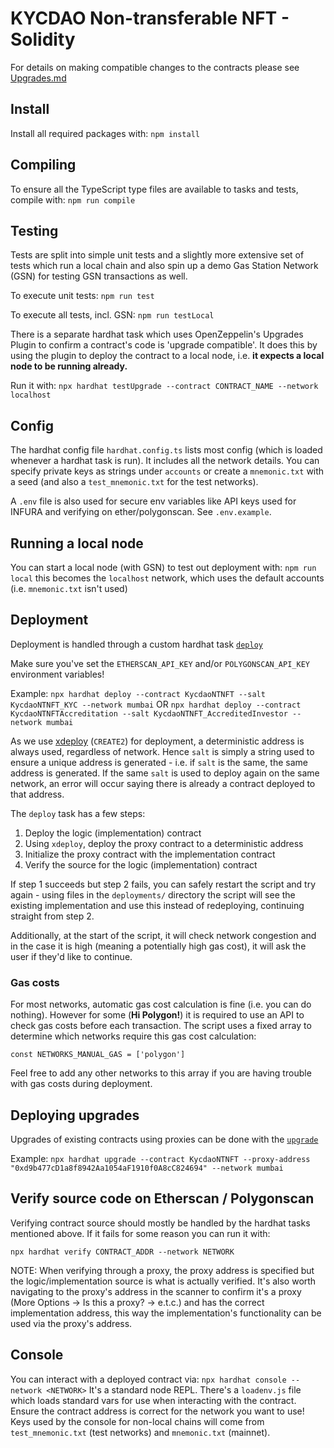 # KYCDAO Non-transferable NFT - Solidity

For details on making compatible changes to the contracts please see [Upgrades.md](./Upgrades.md)

## Install

Install all required packages with:
`npm install`

## Compiling

To ensure all the TypeScript type files are available to tasks and tests, compile with:
`npm run compile`

## Testing

Tests are split into simple unit tests and a slightly more extensive set of tests which run a local chain and also spin up a demo Gas Station Network (GSN) for testing GSN transactions as well.

To execute unit tests:
`npm run test`

To execute all tests, incl. GSN:
`npm run testLocal`

There is a separate hardhat task which uses OpenZeppelin's Upgrades Plugin to confirm a contract's code is 'upgrade compatible'. It does this by using the plugin to deploy the contract to a local node, i.e. **it expects a local node to be running already.**

Run it with:
`npx hardhat testUpgrade --contract CONTRACT_NAME --network localhost`

## Config
The hardhat config file `hardhat.config.ts` lists most config (which is loaded whenever a hardhat task is run). It includes all the network details. You can specify private keys as strings under `accounts` or create a `mnemonic.txt` with a seed (and also a `test_mnemonic.txt` for the test networks).

A `.env` file is also used for secure env variables like API keys used for INFURA and verifying on ether/polygonscan. See `.env.example`.

## Running a local node
You can start a local node (with GSN) to test out deployment with: `npm run local` this becomes the `localhost` network, which uses the default accounts (i.e. `mnemonic.txt` isn't used)

## Deployment
Deployment is handled through a custom hardhat task [`deploy`](./tasks/deploy.ts)

Make sure you've set the `ETHERSCAN_API_KEY` and/or `POLYGONSCAN_API_KEY` environment variables!

Example:
`npx hardhat deploy --contract KycdaoNTNFT --salt KycdaoNTNFT_KYC --network mumbai`
OR
`npx hardhat deploy --contract KycdaoNTNFTAccreditation --salt KycdaoNTNFT_AccreditedInvestor --network mumbai`

As we use [xdeploy](https://github.com/pcaversaccio/xdeployer) (`CREATE2`) for deployment, a deterministic address is always used, regardless of network. Hence `salt` is simply a string used to ensure a unique address is generated - i.e. if `salt` is the same, the same address is generated. If the same `salt` is used to deploy again on the same network, an error will occur saying there is already a contract deployed to that address.

The `deploy` task has a few steps:

1. Deploy the logic (implementation) contract
2. Using `xdeploy`, deploy the proxy contract to a deterministic address
3. Initialize the proxy contract with the implementation contract
4. Verify the source for the logic (implementation) contract

If step 1 succeeds but step 2 fails, you can safely restart the script and try again - using files in the `deployments/` directory the script will see the existing implementation and use this instead of redeploying, continuing straight from step 2.

Additionally, at the start of the script, it will check network congestion and in the case it is high (meaning a potentially high gas cost), it will ask the user if they'd like to continue.

### Gas costs

For most networks, automatic gas cost calculation is fine (i.e. you can do nothing). However for some (**Hi Polygon!**) it is required to use an API to check gas costs before each transaction. The script uses a fixed array to determine which networks require this gas cost calculation:

`const NETWORKS_MANUAL_GAS = ['polygon']`

Feel free to add any other networks to this array if you are having trouble with gas costs during deployment.

## Deploying upgrades
Upgrades of existing contracts using proxies can be done with the [`upgrade`](./tasks/upgrade.ts)

Example: `npx hardhat upgrade --contract KycdaoNTNFT --proxy-address "0xd9b477cD1a8f8942Aa1054aF1910f0A8cC824694" --network mumbai`

## Verify source code on Etherscan / Polygonscan
Verifying contract source should mostly be handled by the hardhat tasks mentioned above. If it fails for some reason you can run it with:

`npx hardhat verify CONTRACT_ADDR --network NETWORK`

NOTE: When verifying through a proxy, the proxy address is specified but the logic/implementation source is what is actually verified. It's also worth navigating to the proxy's address in the scanner to confirm it's a proxy (More Options -> Is this a proxy? -> e.t.c.) and has the correct implementation address, this way the implementation's functionality can be used via the proxy's address.

## Console
You can interact with a deployed contract via: `npx hardhat console --network <NETWORK>`
It's a standard node REPL. There's a `loadenv.js` file which loads standard vars for use when interacting with the contract. Ensure the contract address is correct for the network you want to use!
Keys used by the console for non-local chains will come from `test_mnemonic.txt` (test networks) and `mnemonic.txt` (mainnet).